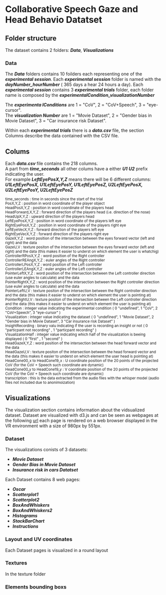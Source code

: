# Collaborative Speech Gaze and Head Behavio Datatset

## Folder structure 

The dataset contains 2 folders: ***Data***, ***Visualizations***

### Data

The ***Data*** folders contains 10 foilders each representing one of the ***experimental session***.
Each ***experimental session*** folder is named with the ***dayNumber_hourNumber*** ( 365 days a hear 24 hours a day).
Each ***experimental session*** contains 3 ***experimental trials*** folder, each folder name is composed by the ***experimentalCondition_visualizationNumber***

The ***experimenta lConditions*** are 1 = "CoV", 2 = "CoV+Speech", 3 = "eye-cursor".<br />
The ***visualization Number*** are 1 = "Movie Dataset", 2 = "Gender bias in Movie Dataset", 3 = "Car insurance risk Dataset".<br />

Within each ***experimental trials*** there is a ***data.csv*** file, the section Columns describe the data contained with the CSV file. 

## Colums

Each  ***data.csv*** file contains the 218 columns.  <br />
A part from ***time_seconds*** all other colums have a either ***U1*** ***U2*** prefix indicating the user. <br />
For example ***LeftEyePosX,Y,Z*** means there will be 6 different columns: ***U1LeftEyePosX, U1LeftEyePosY, U1LeftEyePosZ, U2LeftEyePosX, U2LeftEyePosY, U2LeftEyePosZ***

<sub>
time_seconds : time in seconds since the start of the trial 	<br />
PosX,Y,Z : position in word coordinate of the player object <br />
HeadPosX,Y,Z : position in word coordinate of the players head<br /> 	
HeadForward,X,Y,Z : forward direction of the players head (i.e. direction of the nose)<br />
HeadUpX,Y,Z : upward direction of the players head <br />
LeftEyePosX,Y,Z : position in word coordinate of the players left eye <br />
RightEyePosX,Y,Z : position in word coordinate of the players right eye <br />
LeftEyeVecX,Y,Z : forward direction of the players left eye <br />
RightEyeVecX,Y,Z : forward direction of the players right eye <br />	
GazeX,Y,Z : word position of the intersection between the eyes forward vector (left and right) and the data 	<br />
GazeU,V : texture positon of the intersection between the eyes forward vector (left and right) and the data  (this makes it easier to underst on which element the user is whatchig) 	<br />
ControllerRPosX,Y,Z : word position of the Right controller <br />	
ControllerREAngX,Y,Z : euler angles of the Right controller  <br />	
ControllerLPosX,Y,Z : word position of the Left controller <br />	
ControllerLEAngX,Y,Z : euler angles of the Left controller <br /> 		
PointerLeftX,Y,Z : word position of the intersection between the Left controller direction (use euler angles to calculate) and the data <br />
PointerRightX,Y,Z : word position of the intersection between the Right controller direction (use euler angles to calculate) and the data <br />
PointerLeftU,V : texture positon of the intersection between the Right controller direction and the data (this makes it easier to underst on which element the user is pointing at) 	<br />	
PointerRightU,V : texture positon of the intersection between the Left controller direction and the data (this makes it easier to underst on which element the user is pointing at) <br />
Condition : integer value indicating the experimental condition  ( 0 "undefined", 1 "CoV", 2 "CoV+Speech", 3 "eye-cursor" ) <br />
Visualization : integer value indicating the dataset  ( 0 "undefined", 1 "Movie Dataset", 2 "Gender bias in Movie Dataset", 3 "Car insurance risk Dataset" )<br />
InsightRecording : binary valu indicating if the user is recording an insight or not  ( 0 "particpant not recording" , 1 "particpant recording" )<br />
VisualizationHalf :  integer value indicating which half of the visualization is beeing displayed ( 0 "first" , 1 "second" )	<br />
HeadGazeX,Y,Z : word position of the intersection between the head forward vector and the data<br /> 	 	
HeadGazeU,V : texture positon of the intersection between the head forward vector and the data  (this makes it easier to underst on which element the user head is pointing at) 	<br />
HeadCone00_x to HeadCone19_x : U coordinate position of the 20 points of the projected CoV (for the CoV + Speech such coordinate are dynamic)<br />
HeadCone00_y to HeadCone19_y : V coordinate position of the 20 points of the projected CoV (for the CoV + Speech such coordinate are dynamic)<br />
transcription : this is the data extracted from the audio files with the whisper model (audio files not included due to anonimoization)	<br />
</sub>

## Visualizations 

The visualization section contains information about the vidsualized dataset. Dataset are visualized with d3.js and can be seen as webpages at the following [url](https://graphs-for-collaborative-vr.web.app/) each page is rendered on a web browser displayed in the VR environment with a size of 980px by 551px.

### Dataset

The visualizations conists of 3 datasets: 

- ***Movie Dataset***
- ***Gender Bias in Movie Dataset***
- ***Insurance risk in cars Datatset***

Each Dataset contains 8 web pages:

- ***Oscar***
- ***Scatterplot1***
- ***Scatterplot2***
- ***BoxAndWhiskers***
- ***BoxAndWhiskers2***
- ***Histograms***
- ***StackBarChart***
- ***Instructions***



### Layout and UV coordinates 

Each Dataset pages is visualized in a round layout





### Textures

In the texture folder 

### Elements bounding boxs 
